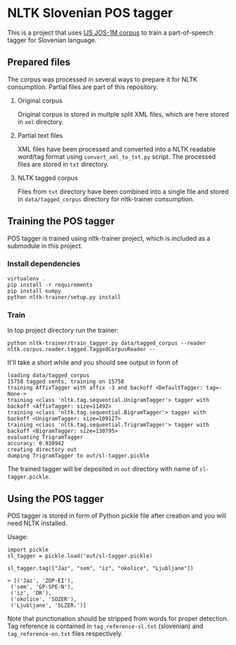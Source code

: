 # NLTK Slovenian POS tagger

This is a project that uses [IJS JOS-1M corpus][1] to train a part-of-speech tagger for Slovenian language.

## Prepared files

The corpus was processed in several ways to prepare it for NLTK consumption. Partial files are part of this repository.

1. Original corpus

   Original corpus is stored in multple split XML files, which are here stored in `xml` directory.

2. Partial text files

   XML files have been processed and converted into a NLTK readable word/tag format using `convert_xml_to_txt.py` script. The processed files are stored in `txt` directory.

3. NLTK tagged corpus

   Files from `txt` directory have been combined into a single file and stored in `data/tagged_corpus` directory for nltk-trainer consumption.
   
## Training the POS tagger

POS tagger is trained using nltk-trainer project, which is included as a submodule in this project. 

### Install dependencies

```
virtualenv .
pip install -r requirements
pip install numpy
python nltk-trainer/setup.py install
```

### Train

In top project directory run the trainer:

```
python nltk-trainer/train_tagger.py data/tagged_corpus --reader nltk.corpus.reader.tagged.TaggedCorpusReader --
```

It'll take a short while and you should see output in form of

```
loading data/tagged_corpus
15758 tagged sents, training on 15758
training AffixTagger with affix -3 and backoff <DefaultTagger: tag=-None->
training <class 'nltk.tag.sequential.UnigramTagger'> tagger with backoff <AffixTagger: size=11492>
training <class 'nltk.tag.sequential.BigramTagger'> tagger with backoff <UnigramTagger: size=109127>
training <class 'nltk.tag.sequential.TrigramTagger'> tagger with backoff <BigramTagger: size=130795>
evaluating TrigramTagger
accuracy: 0.930942
creating directory out
dumping TrigramTagger to out/sl-tagger.pickle
```

The trained tagger will be deposited in `out` directory with name of `sl-tagger.pickle`.

## Using the POS tagger

POS tagger is stored in form of Python pickle file after creation and you will need NLTK installed.

Usage:

```
import pickle
sl_tagger = pickle.load('out/sl-tagger.pickle)

sl_tagger.tag(["Jaz", "sem", "iz", "okolice", "Ljubljane"])

> [('Jaz', 'ZOP-EI'),
 ('sem', 'GP-SPE-N'),
 ('iz', 'DR'),
 ('okolice', 'SOZER'),
 ('Ljubljane', 'SLZER.')]

```

Note that punctionation should be stripped from words for proper detection. Tag reference is contained in `tag_reference-sl.txt` (slovenian) and `tag_reference-en.txt` files respectively.


 [1]: http://nl.ijs.si/jos/jos1M-sl.html